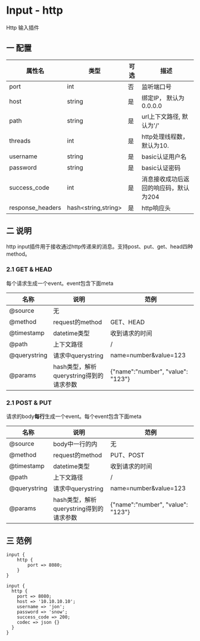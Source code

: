 # Input - http

Http 输入插件

## 一 配置

| 属性名              | 类型                  | 可选   | 描述                   |
| ---------------- | ------------------- | ---- | -------------------- |
| port             | int                 | 否    | 监听端口号                |
| host             | string              | 是    | 绑定IP， 默认为0.0.0.0     |
| path             | string              | 是    | url上下文路径, 默认为'/'     |
| threads          | int                 | 是    | http处理线程数， 默认为10.    |
| username         | string              | 是    | basic认证用户名           |
| password         | string              | 是    | basic认证密码            |
| success_code     | int                 | 是    | 消息接收成功后返回的响应码，默认为204 |
| response_headers | hash<string,string> | 是    | http响应头              |

## 二 说明

http input插件用于接收通过http传递来的消息。支持post、put、get、head四种method。

### 2.1 GET & HEAD

每个请求生成一个event。event包含下面meta

| 名称           | 说明                          | 范例                                |
| ------------ | --------------------------- | --------------------------------- |
| @source      | 无                           |                                   |
| @method      | request的method              | GET、HEAD                          |
| @timestamp   | datetime类型                  | 收到请求的时间                           |
| @path        | 上下文路径                       | /                                 |
| @querystring | 请求中querystring              | name=number&value=123             |
| @params      | hash类型，解析querystring得到的请求参数 | {"name":"number", "value": "123"} |

### 2.1 POST & PUT

请求的body**每行**生成一个event。每个event包含下面meta

| 名称           | 说明                          | 范例                                |
| ------------ | --------------------------- | --------------------------------- |
| @source      | body中一行的内                   | 无                                 |
| @method      | request的method              | PUT、POST                          |
| @timestamp   | datetime类型                  | 收到请求的时间                           |
| @path        | 上下文路径                       | /                                 |
| @querystring | 请求中querystring              | name=number&value=123             |
| @params      | hash类型，解析querystring得到的请求参数 | {"name":"number", "value": "123"} |



## 三 范例


```
input {
    http {
        port => 8080;
    }
}
```



```
input {
  http {
    port => 8080;
    host => '10.10.10.10';
    username => 'jon';
    password => 'snow';
    success_code => 200;
    codec => json {}
  }
}
```